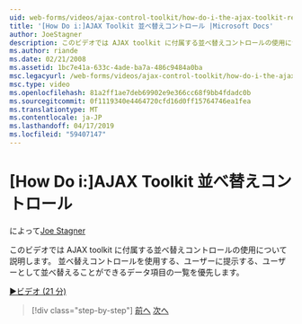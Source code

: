 ```yaml
---
uid: web-forms/videos/ajax-control-toolkit/how-do-i-the-ajax-toolkit-reorder-control
title: '[How Do i:]AJAX Toolkit 並べ替えコントロール |Microsoft Docs'
author: JoeStagner
description: このビデオでは AJAX toolkit に付属する並べ替えコントロールの使用について説明します。 並べ替えコントロールでは、一覧の o をユーザーに提示することができます.
ms.author: riande
ms.date: 02/21/2008
ms.assetid: 1bc7e41a-633c-4ade-ba7a-486c9484a0ba
msc.legacyurl: /web-forms/videos/ajax-control-toolkit/how-do-i-the-ajax-toolkit-reorder-control
msc.type: video
ms.openlocfilehash: 81a2ff1ae7deb69902e9e366cc68f9bb4fdadc0b
ms.sourcegitcommit: 0f1119340e4464720cfd16d0ff15764746ea1fea
ms.translationtype: MT
ms.contentlocale: ja-JP
ms.lasthandoff: 04/17/2019
ms.locfileid: "59407147"
---
```

# <a name="how-do-i-the-ajax-toolkit-reorder-control"></a>[How Do i:]AJAX Toolkit 並べ替えコントロール

によって[Joe Stagner](https://github.com/JoeStagner)

このビデオでは AJAX toolkit に付属する並べ替えコントロールの使用について説明します。 並べ替えコントロールを使用する、ユーザーに提示する、ユーザーとして並べ替えることができるデータ項目の一覧を優先します。

[&#9654;ビデオ (21 分)](https://channel9.msdn.com/Blogs/ASP-NET-Site-Videos/how-do-i-the-ajax-toolkit-reorder-control)

> [!div class="step-by-step"]
> [前へ](how-do-i-use-the-aspnet-ajax-updatepanelanimation-extender.md)
> [次へ](utilize-the-ajax-rating-control-in-the-aspnet-toolkit.md)
